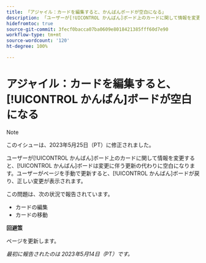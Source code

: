 ```yaml
---
title: 「アジャイル：カードを編集すると、かんばんボードが空白になる」
description: 「ユーザーが[!UICONTROL かんばん]ボード上のカードに関して情報を変更すると、[!UICONTROL かんばん]ボードは変更に伴う更新の代わりに空白になります。ユーザーがページを手動で更新すると、[!UICONTROL かんばん]ボードが戻り、正しい変更が表示されます。」
hidefromtoc: true
source-git-commit: 3fecf0bacca07ba0609e8018421385fff60d7e90
workflow-type: tm+mt
source-wordcount: '120'
ht-degree: 100%

---
```



# アジャイル：カードを編集すると、[!UICONTROL かんばん]ボードが空白になる

>[!NOTE]
>
>このイシューは、2023年5月25日（PT）に修正されました。

ユーザーが[!UICONTROL かんばん]ボード上のカードに関して情報を変更すると、[!UICONTROL かんばん]ボードは変更に伴う更新の代わりに空白になります。ユーザーがページを手動で更新すると、[!UICONTROL かんばん]ボードが戻り、正しい変更が表示されます。

この問題は、次の状況で報告されています。

* カードの編集
* カードの移動

**回避策**

ページを更新します。

_最初に報告されたのは 2023年5月14日（PT）です。_

